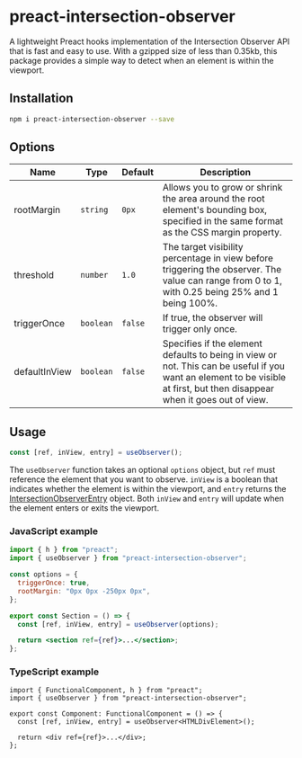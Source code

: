 # preact-intersection-observer

A lightweight Preact hooks implementation of the Intersection Observer API that is fast and easy to use. With a gzipped size of less than 0.35kb, this package provides a simple way to detect when an element is within the viewport.

## Installation

```bash
npm i preact-intersection-observer --save
```

## Options

| Name          | Type      | Default | Description                                                                                                                                                               |
| ------------- | --------- | ------- | ------------------------------------------------------------------------------------------------------------------------------------------------------------------------- |
| rootMargin    | `string`  | `0px`   | Allows you to grow or shrink the area around the root element's bounding box, specified in the same format as the CSS margin property.                                    |
| threshold     | `number`  | `1.0`   | The target visibility percentage in view before triggering the observer. The value can range from 0 to 1, with 0.25 being 25% and 1 being 100%.                           |
| triggerOnce   | `boolean` | `false` | If true, the observer will trigger only once.                                                                                                                             |
| defaultInView | `boolean` | `false` | Specifies if the element defaults to being in view or not. This can be useful if you want an element to be visible at first, but then disappear when it goes out of view. |

## Usage

```jsx
const [ref, inView, entry] = useObserver();
```

The `useObserver` function takes an optional `options` object, but `ref` must reference the element that you want to observe. `inView` is a boolean that indicates whether the element is within the viewport, and `entry` returns the [IntersectionObserverEntry](https://developer.mozilla.org/en-US/docs/Web/API/IntersectionObserverEntry) object. Both `inView` and `entry` will update when the element enters or exits the viewport.

### JavaScript example

```jsx
import { h } from "preact";
import { useObserver } from "preact-intersection-observer";

const options = {
  triggerOnce: true,
  rootMargin: "0px 0px -250px 0px",
};

export const Section = () => {
  const [ref, inView, entry] = useObserver(options);

  return <section ref={ref}>...</section>;
};
```

### TypeScript example

```tsx
import { FunctionalComponent, h } from "preact";
import { useObserver } from "preact-intersection-observer";

export const Component: FunctionalComponent = () => {
  const [ref, inView, entry] = useObserver<HTMLDivElement>();

  return <div ref={ref}>...</div>;
};
```
